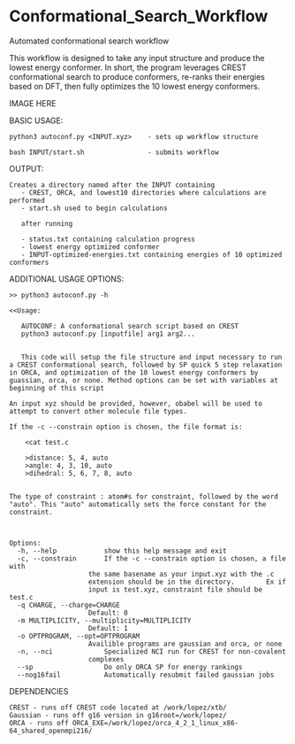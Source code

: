 # Conformational_Search_Workflow
Automated conformational search workflow

This workflow is designed to take any input structure and produce the lowest energy conformer. 
In short, the program leverages CREST conformational search to produce conformers, re-ranks their energies based on DFT, then fully optimizes the 10 lowest energy conformers. 

IMAGE HERE

BASIC USAGE:

    python3 autoconf.py <INPUT.xyz>    - sets up workflow structure
    
    bash INPUT/start.sh                - submits workflow
    
    
OUTPUT:

    Creates a directory named after the INPUT containing 
       - CREST, ORCA, and lowest10 directories where calculations are performed
       - start.sh used to begin calculations
       
       after running
       
       - status.txt containing calculation progress
       - lowest energy optimized conformer
       - INPUT-optimized-energies.txt containing energies of 10 optimized conformers
    
    
ADDITIONAL USAGE OPTIONS:

    >> python3 autoconf.py -h
    
    <<Usage:

       AUTOCONF: A conformational search script based on CREST
       python3 autoconf.py [inputfile] arg1 arg2...


       This code will setup the file structure and input necessary to run a CREST conformational search, followed by SP quick 5 step relaxation in ORCA, and optimization of the 10 lowest energy conformers by guassian, orca, or none. Method options can be set with variables at beginning of this script

    An input xyz should be provided, however, obabel will be used to attempt to convert other molecule file types.

    If the -c --constrain option is chosen, the file format is:

        <cat test.c

        >distance: 5, 4, auto
        >angle: 4, 3, 10, auto
        >dihedral: 5, 6, 7, 8, auto


    The type of constraint : atom#s for constraint, followed by the word "auto". This "auto" automatically sets the force constant for the constraint.



    Options:
      -h, --help            show this help message and exit
      -c, --constrain       If the -c --constrain option is chosen, a file with
                        the same basename as your input.xyz with the .c
                        extension should be in the directory.        Ex if
                        input is test.xyz, constraint file should be test.c
      -q CHARGE, --charge=CHARGE
                        Default: 0
      -m MULTIPLICITY, --multiplicity=MULTIPLICITY
                        Default: 1
      -o OPTPROGRAM, --opt=OPTPROGRAM
                        Availible programs are gaussian and orca, or none
      -n, --nci             Specialized NCI run for CREST for non-covalent
                        complexes
      --sp                  Do only ORCA SP for energy rankings
      --nog16fail           Automatically resubmit failed gaussian jobs



DEPENDENCIES

    CREST - runs off CREST code located at /work/lopez/xtb/
    Gaussian - runs off g16 version in g16root=/work/lopez/
    ORCA - runs off ORCA_EXE=/work/lopez/orca_4_2_1_linux_x86-64_shared_openmpi216/
    

    
    
    

       
